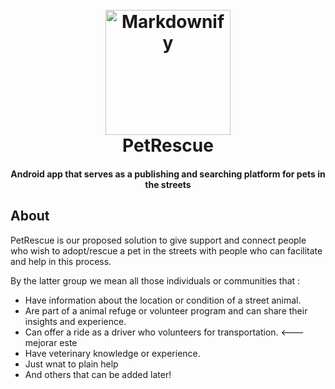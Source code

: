 <h1 align="center">
  <br>
  <img src="https://user-images.githubusercontent.com/62856022/129825346-b5a6b2c6-79bf-454f-abc5-88c084d9e39e.png" alt="Markdownify" width="200">  
  <br>
  PetRescue
  <br>
</h1>

<h4 align="center">Android app that serves as a publishing and searching platform for pets in the streets</h4>


## About 

PetRescue is our proposed solution to give support and connect people who wish to adopt/rescue a pet in the streets with people who can facilitate and help in this process. 

By the latter group we mean all those individuals or communities that :

- Have information about the location or condition of a street animal. 
- Are part of a animal refuge or volunteer program and can share their insights and experience. 
- Can offer a ride as a driver who volunteers for transportation.  <--- mejorar este
- Have veterinary knowledge or experience.   
- Just wnat to plain help
- And others that can be added later!

